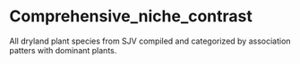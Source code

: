 # Comprehensive_niche_contrast
All dryland plant species from SJV compiled and categorized by association patters with dominant plants.

